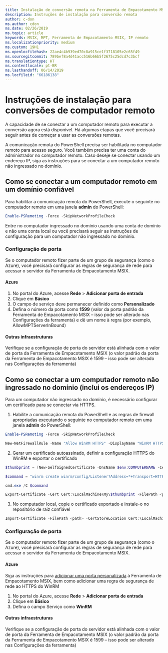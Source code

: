 ```yaml
---
title: Instalação de conversão remota na Ferramenta de Empacotamento MSIX
description: Instruções de instalação para conversão remota
author: c-don
ms.author: cdon
ms.date: 02/26/2019
ms.topic: article
keywords: MSIX, MPT, Ferramenta de Empacotamento MSIX, IP remoto
ms.localizationpriority: medium
ms.custom: 19H1
ms.openlocfilehash: 22ae4c4b939ed70c8a915ce1f3718105e2c65f49
ms.sourcegitcommit: 789bef8a4d41acc516b66b5f2675c25dcd7c3bcf
ms.translationtype: HT
ms.contentlocale: pt-BR
ms.lasthandoff: 06/14/2019
ms.locfileid: "66186138"
---
```

# <a name="setup-instructions-for-remote-machine-conversions"></a>Instruções de instalação para conversões de computador remoto 

A capacidade de se conectar a um computador remoto para executar a conversão agora está disponível. Há algumas etapas que você precisará seguir antes de começar a usar as conversões remotas.  

A comunicação remota do PowerShell precisa ser habilitada no computador remoto para acesso seguro. Você também precisa ter uma conta do administrador no computador remoto.  Caso deseje se conectar usando um endereço IP, siga as instruções para se conectar a um computador remoto não ingressado no domínio. 

## <a name="connecting-to-a-remote-machine-in-a-trusted-domain"></a>Como se conectar a um computador remoto em um domínio confiável 

Para habilitar a comunicação remota do PowerShell, execute o seguinte no computador remoto em uma janela **admin** do PowerShell: 

``` PowerShell
Enable-PSRemoting -Force -SkipNetworkProfileCheck 
```

Entre no computador ingressado no domínio usando uma conta de domínio e não uma conta local ou você precisará seguir as instruções de configuração para um computador não ingressado no domínio. 

### <a name="port-configuration"></a>Configuração de porta 

Se o computador remoto fizer parte de um grupo de segurança (como o Azure), você precisará configurar as regras de segurança de rede para acessar o servidor da Ferramenta de Empacotamento MSIX.  

#### <a name="azure"></a>Azure 

1. No portal do Azure, acesse **Rede** > **Adicionar porta de entrada** 
2. Clique em **Básico**
3. O campo de serviço deve permanecer definido como **Personalizado**
4. Defina o número da porta como **1599** (valor da porta padrão da Ferramenta de Empacotamento MSIX – isso pode ser alterado nas Configurações da ferramenta) e dê um nome à regra (por exemplo, AllowMPTServerInBound) 

#### <a name="other-infrastructure"></a>Outras infraestruturas 

Verifique se a configuração de porta do servidor está alinhada com o valor de porta da Ferramenta de Empacotamento MSIX (o valor padrão da porta da Ferramenta de Empacotamento MSIX é 1599 – isso pode ser alterado nas Configurações da ferramenta) 

## <a name="connecting-to-a-non-domain-joined-remote-machineincludes-ip-addresses"></a>Como se conectar a um computador remoto não ingressado no domínio (inclui os endereços IP) 

Para um computador não ingressado no domínio, é necessário configurar um certificado para se conectar via HTTPS. 

1. Habilite a comunicação remota do PowerShell e as regras de firewall apropriadas executando o seguinte no computador remoto em uma janela **admin** do PowerShell: 

``` PowerShell
Enable-PSRemoting -Force -SkipNetworkProfileCheck  

New-NetFirewallRule -Name "Allow WinRM HTTPS" -DisplayName "WinRM HTTPS" -Enabled  True -Profile Any -Action Allow -Direction Inbound -LocalPort 5986 -Protocol TCP 
```
 
2. Gerar um certificado autoassinado, definir a configuração HTTPS do WinRM e exportar o certificado 

``` PowerShell
$thumbprint = (New-SelfSignedCertificate -DnsName $env:COMPUTERNAME -CertStoreLocation Cert:\LocalMachine\My -KeyExportPolicy NonExportable).Thumbprint 

$command = "winrm create winrm/config/Listener?Address=*+Transport=HTTPS @{Hostname=""$env:computername"";CertificateThumbprint=""$thumbprint""}" 

cmd.exe /C $command 

Export-Certificate -Cert Cert:\LocalMachine\My\$thumbprint -FilePath <path_to_cer_file> 
```

3. No computador local, copie o certificado exportado e instale-o no repositório de raiz confiável 

``` PowerShell
Import-Certificate -FilePath <path> -CertStoreLocation Cert:\LocalMachine\Root 
``` 

### <a name="port-configuration"></a>Configuração de porta 

Se o computador remoto fizer parte de um grupo de segurança (como o Azure), você precisará configurar as regras de segurança de rede para acessar o servidor da Ferramenta de Empacotamento MSIX.  

#### <a name="azure"></a>Azure 

Siga as instruções para [adicionar uma porta personalizada](#azure) à Ferramenta de Empacotamento MSIX, bem como adicionar uma regra de segurança de rede ao HTTPS do WinRM 

1. No portal do Azure, acesse **Rede** > **Adicionar porta de entrada** 
2. Clique em **Básico** 
3. Defina o campo Serviço como **WinRM**

#### <a name="other-infrastructure"></a>Outras infraestruturas 

Verifique se a configuração de porta do servidor está alinhada com o valor de porta da Ferramenta de Empacotamento MSIX (o valor padrão da porta da Ferramenta de Empacotamento MSIX é 1599 – isso pode ser alterado nas Configurações da ferramenta) 
